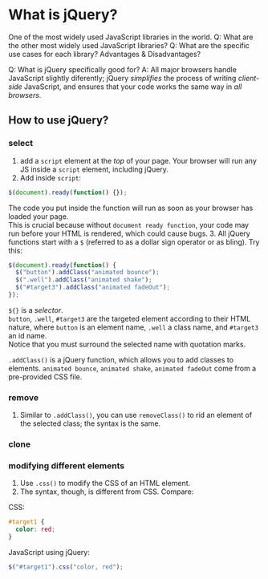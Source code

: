# What is jQuery?

One of the most widely used JavaScript libraries in the world.
Q: What are the other most widely used JavaScript libraries?
Q: What are the specific use cases for each library? Advantages & Disadvantages?

Q: What is jQuery specifically good for?
A: All major browsers handle JavaScript slightly diferently; jQuery *simplifies* the process of writing *client-side* JavaScript, and ensures that your code works the same way in *all browsers*.

## How to use jQuery?

### select

1. add a `script` element at the *top* of your page. Your browser will run any JS inside a `script` element, including jQuery.
2. Add inside `script`:

  ```js
  $(document).ready(function() {});
  ```

  The code you put inside the function will run as soon as your browser has loaded your page.</br>
  This is crucial because without `document ready function`, your code may run before your HTML is rendered, which could cause bugs.
3. All jQuery functions start with a `$` (referred to as a dollar sign operator or as bling). Try this:

  ```js
  $(document).ready(function() {
    $("button").addClass("animated bounce");
    $(".well").addClass("animated shake");
    $("#target3").addClass("animated fadeOut");
  });
  ```

  `${}` is a *selector*.</br>
  `button`, `.well`, `#target3` are the targeted element according to their HTML nature, where `button` is an element name, `.well` a class name, and `#target3` an id name.</br>
  Notice that you must surround the selected name with quotation marks.</br>

  `.addClass()` is a jQuery function, which allows you to add classes to elements.
  `animated bounce`, `animated shake`, `animated fadeOut` come from a pre-provided CSS file.

### remove

1. Similar to `.addClass()`, you can use `removeClass()` to rid an element of the selected class; the syntax is the same.

### clone

### modifying different elements

1. Use `.css()` to modify the CSS of an HTML element.
2. The syntax, though, is different from CSS. Compare:
  
  CSS:

  ```css
  #target1 {
    color: red;
  }
  ```
  
  JavaScript using jQuery:

  ```js
  $("#target1").css("color, red");
  ```
